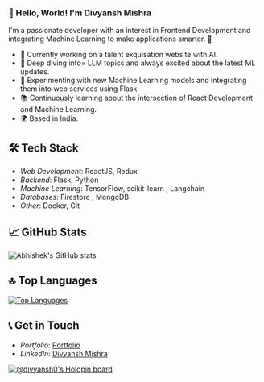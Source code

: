 ### 👋 Hello, World! I'm Divyansh Mishra

I'm a passionate developer with an interest in Frontend Development and integrating Machine Learning to make applications smarter. 🚀

- 🔭 Currently working on a talent exquisation website with AI.
- 🌱 Deep diving into= LLM topics and always excited about the latest ML updates.
- 🤖 Experimenting with new Machine Learning models and integrating them into web services using Flask.
- 📚 Continuously learning about the intersection of React Development and Machine Learning.
- 🌍 Based in India.

## 🛠 Tech Stack
- *Web Development*: ReactJS, Redux
- *Backend*: Flask, Python 
- *Machine Learning*: TensorFlow, scikit-learn , Langchain
- *Databases*:  Firestore , MongoDB
- *Other*: Docker, Git

## 📈 GitHub Stats

![Abhishek's GitHub stats](https://github-readme-stats.vercel.app/api?username=Divyansh-0)

## 🔝 Top Languages

[![Top Languages](https://github-readme-stats.vercel.app/api/top-langs/?username=Divyansh-0&layout=compact)](https://github.com/Divyansh-0/github-readme-stats)

## 📞 Get in Touch
- *Portfolio*: [Portfolio](https://github.com/Divyansh-0/Divyansh-0)
- *LinkedIn*: [Divyansh Mishra](https://www.linkedin.com/in/divyansh-mishra-0a3168229)


[![@divyansh0's Holopin board](https://holopin.me/divyansh0)](https://holopin.io/@divyansh0)
<!---
Divyansh-0/Divyansh-0 is a ✨ special ✨ repository because its `README.md` (this file) appears on your GitHub profile.
You can click the Preview link to take a look at your changes.
--->


